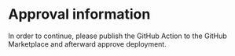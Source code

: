 # Approval information

In order to continue, please publish the GitHub Action to the GitHub Marketplace and afterward approve deployment.